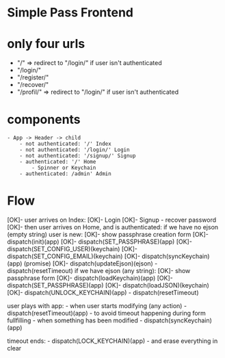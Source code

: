# Simple Pass Frontend

# only four urls

 - "/" => redirect to "/login/" if user isn't authenticated
 - "/login/"
 - "/register/"
 - "/recover/"
 - "/profil/" => redirect to "/login/" if user isn't authenticated

# components
    - App -> Header -> child
        - not authenticated: '/' Index
        - not authenticated: '/login/' Login
        - not authenticated: '/signup/' Signup
        - authenticated: '/' Home
            - Spinner or Keychain
        - authenticated: /admin' Admin


# Flow

[OK]- user arrives on Index:
    [OK]- Login
    [OK]- Signup
    - recover password
[OK]- then user arrives on Home, and is authenticated:
if we have no ejson (empty string) user is new:
    [OK]- show passphrase creation form
    [OK]- dispatch(init)(app)
        [OK]- dispatch(SET_PASSPHRASE)(app)
        [OK]- dispatch(SET_CONFIG_USER)(keychain)
        [OK]- dispatch(SET_CONFIG_EMAIL)(keychain)
        [OK]- dispatch(syncKeychain)(app) (promise)
        [OK]- dispatch(updateEjson)(ejson)
            - dispatch(resetTimeout)
if we have ejson (any string):
    [OK]- show passphrase form
    [OK]- dispatch(loadKeychain)(app)
        [OK]- dispatch(SET_PASSPHRASE)(app)
        [OK]- dispatch(loadJSON)(keychain)
        [OK]- dispatch(UNLOCK_KEYCHAIN)(app)
        - dispatch(resetTimeout)

user plays with app:
    - when user starts modifying (any action)
        - dispatch(resetTimeout)(app) - to avoid timeout happening during form fullfilling
    - when something has been modified
        - dispatch(syncKeychain)(app)

timeout ends:
    - dispatch(LOCK_KEYCHAIN)(app) - and erase everything in clear

